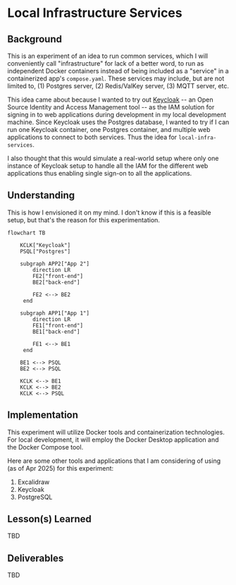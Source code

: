 # Local Infrastructure Services

## Background

This is an experiment of an idea to run common services, which I will conveniently call "infrastructure" for lack of a better word, to run as independent Docker containers instead of being included as a "service" in a containerized app's `compose.yaml`. These services may include, but are not limited to, (1) Postgres server, (2) Redis/ValKey server, (3) MQTT server, etc.

This idea came about because I wanted to try out [Keycloak](https://www.keycloak.org/) -- an Open Source Identity and Access Management tool -- as the IAM solution for signing in to web applications during development in my local development machine. Since Keycloak uses the Postgres database, I wanted to try if I can run one Keycloak container, one Postgres container, and multiple web applications to connect to both services. Thus the idea for `local-infra-services`.

I also thought that this would simulate a real-world setup where only one instance of Keycloak setup to handle all the IAM for the different web applications thus enabling single sign-on to all the applications.

## Understanding

This is how I envisioned it on my mind. I don't know if this is a feasible setup, but that's the reason for this experimentation.

```mermaid
flowchart TB  

    KCLK["Keycloak"]
    PSQL["Postgres"]

    subgraph APP2["App 2"]
        direction LR
        FE2["front-end"]
        BE2["back-end"]
  
        FE2 <--> BE2
     end

    subgraph APP1["App 1"]
        direction LR
        FE1["front-end"]
        BE1["back-end"]
  
        FE1 <--> BE1
     end

    BE1 <--> PSQL
    BE2 <--> PSQL

    KCLK <--> BE1
    KCLK <--> BE2
    KCLK <--> PSQL
```

## Implementation

This experiment will utilize Docker tools and containerization technologies. For local development, it will employ the Docker Desktop application and the Docker Compose tool.

Here are some other tools and applications that I am considering of using (as of Apr 2025) for this experiment:

1. Excalidraw
2. Keycloak
3. PostgreSQL

## Lesson(s) Learned

TBD

## Deliverables

TBD
